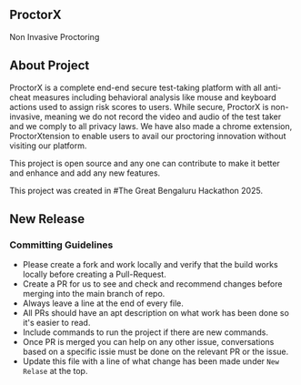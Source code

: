 ## ProctorX
Non Invasive Proctoring

## About Project
ProctorX is a complete end-end secure test-taking platform with all anti-cheat measures including behavioral analysis like mouse and keyboard actions used to assign risk scores to users. While secure, ProctorX is non-invasive, meaning we do not record the video and audio of the test taker and we comply to all privacy laws. We have also made a chrome extension, ProctorXtension to enable users to avail our proctoring innovation without visiting our platform. 

This project is open source and any one can contribute to make it better and enhance and add any new features.

This project was created in #The Great Bengaluru Hackathon 2025.

## New Release

### Committing Guidelines
* Please create a fork and work locally and verify that the build works locally before creating a Pull-Request.
* Create a PR for us to see and check and recommend changes before merging into the main branch of repo.
* Always leave a line at the end of every file.
* All PRs should have an apt description on what work has been done so it's easier to read.
* Include commands to run the project if there are new commands.
* Once PR is merged you can help on any other issue, conversations based on a specific issie must be done on the relevant PR or the issue.
* Update this file with a line of what change has been made under `New Relase` at the top.
